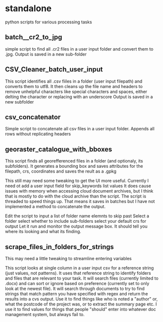 # standalone
python scripts for various processing tasks

## batch__cr2_to_jpg

simple script to find all .cr2 files in a user input folder and convert them to .jpg. 
Output is saved in a new sub-folder

## CSV_Cleaner_batch_user_input

This script identifies all .csv fiiles in a folder (user input filepath) and converts them to utf8. It then cleans up the file name and headers to remove unhelpful characters like special characters and spaces, either delting the character or replacing with an underscore
Output is saved in a new subfolder

## csv_concatenator

Simple script to concatenate all csv files in a user input folder. Appends all rows without replicating headers

## georaster_catalogue_with_bboxes

This script finds all georefferenced files in a folder (and optionaly, its subfolders). It generates a bounding box and saves attributes for the filepath, crs, coordinates and saves the reult as a .gpkg

This still may need some tweaking to get the UI more useful. Currently I need ot add a user input field for skip_keywords list values
It does cause issues with memory when accessing cloud document archives, but I think that is mostly to do with the cloud archive than the script.
The script is threaded to speed things up. That means it saves in batches but I have not implemented a method to concatenate the output. 

Edit the script to input a list of folder name elemnts to skip past
Select a folder
select whether to include sub-folders
select your default crs for output 
Let it run and monitor the output message box. It should tell you where its looking and what its finding.  


## scrape_files_in_folders_for_strings

This may need a little tweaking to streamline entering variables

This script looks at single column in a user input csv for a reference string (just values, not patterns). It uses that reference string to identify folders and files that are relevant to your task. It will search files (currently limited to .docx) and can sort or ignore based on preference (currently set to only look at the newest file). 
It will search through documents to try to find strings that match pattern you have specified with regex and return the results into a cvs output. 
Use it to find things like who is noted a "author" or, what the postcode of the project was, or to extract the summary page etc. I use it to find values for things that people "should" enter into whatever doc management system, but always fail to. 

